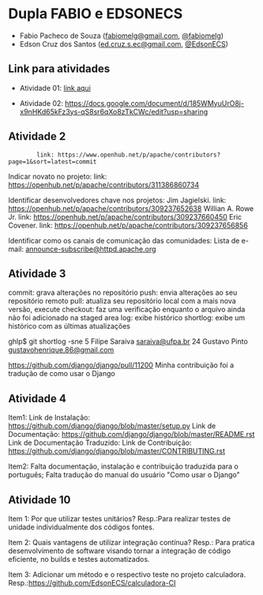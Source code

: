 # Dupla FABIO e EDSONECS

- Fabio Pacheco de Souza (fabiomelg@gmail.com, [@fabiomelg](https://github.com/fabiomelg))
- Edson Cruz dos Santos (ed.cruz.s.ec@gmail.com, [@EdsonECS](https://github.com/EdsonECS))

## Link para atividades

- Atividade 01: [link aqui](https://drive.google.com/drive/folders/1--55mbvOZ6Ee6oO22as3uKx4GL3CFNat?usp=sharing)


- Atividade 02: https://docs.google.com/document/d/185WMyuUrO8j-x9nHKd65kFz3ys-qS8sr6qXo8zTkCWc/edit?usp=sharing


## Atividade 2
            link: https://www.openhub.net/p/apache/contributors?page=1&sort=latest=commit

Indicar novato no projeto:
link: https://openhub.net/p/apache/contributors/311386860734

Identificar desenvolvedores chave nos projetos:
           Jim Jagielski. 
link: https://openhub.net/p/apache/contributors/309237652638
           Willian A. Rowe Jr.
           link: https://openhub.net/p/apache/contributors/309237660450
           Eric Covener.
           link: https://openhub.net/p/apache/contributors/309237656856

Identificar como os canais de comunicação das comunidades:
Lista de e-mail: announce-subscribe@httpd.apache.org

## Atividade 3

commit: grava alterações no repositório
push: envia alterações ao seu repositório remoto
pull: atualiza seu repositório local com a mais nova versão, execute 
checkout: faz uma verificação enquanto o arquivo ainda não foi adicionado na staged area
log: exibe histórico
shortlog: exibe um histórico com as últimas atualizações

ghlp$ git shortlog -sne
     5  Filipe Saraiva <saraiva@ufpa.br>
    24  Gustavo Pinto <gustavohenrique.86@gmail.com>

https://github.com/django/django/pull/11200
Minha contribuição foi a tradução de como usar o Django       

## Atividade 4

Item1:
Link de Instalação: https://github.com/django/django/blob/master/setup.py
Link de Documentação: https://github.com/django/django/blob/master/README.rst
Link de Documentação Traduzido: 
Link de Contribuição: https://github.com/django/django/blob/master/CONTRIBUTING.rst

Item2:
Falta documentação, instalação e contribuição traduzida para o português;
Falta tradução do manual do usuário "Como usar o Django"

## Atividade 10

Item 1: Por que utilizar testes unitários?
Resp.:Para realizar testes de unidade individualmente dos códigos fontes. 

Item 2: Quais vantagens de utilizar integração contínua?
Resp.: Para pratica desenvolvimento de software visando tornar a integração de código eficiente, no builds e testes automatizados.

Item 3: Adicionar um método e o respectivo teste no projeto calculadora.
Resp.:https://github.com/EdsonECS/calculadora-CI
